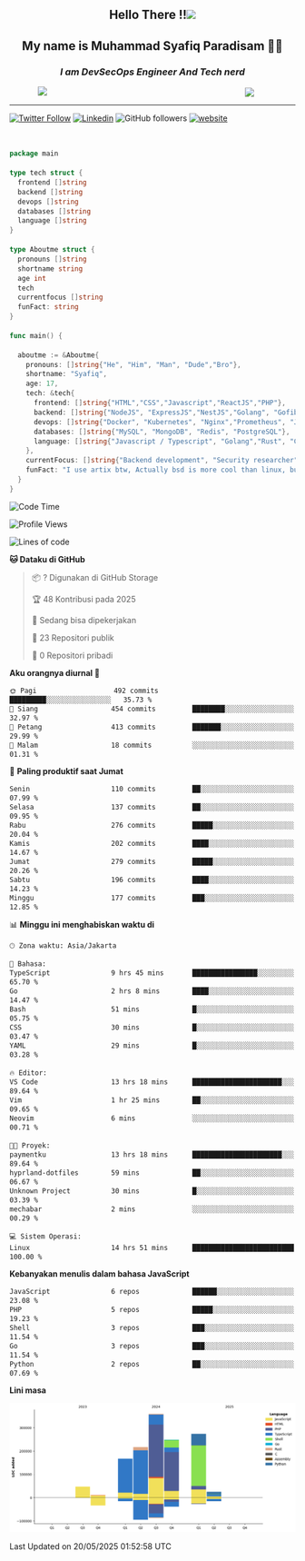 <h2 align="center">

Hello There !!<img src="https://media.giphy.com/media/12oufCB0MyZ1Go/giphy.gif" width="50"></h2>

<h2 align="center">My name is Muhammad Syafiq Paradisam 👋👋</h2>

<h3 align="center"><em>I am DevSecOps Engineer And Tech nerd
</em></h3>

<img align="left" style="margin-left: 50px" src="https://static.zerochan.net/Alina.Clover.1024.4345060.webp" width="315"/>

<img align="center" style="margin-left: 50px" src="https://i.pinimg.com/736x/69/82/aa/6982aafd816ea48f48d0639c7797915c.jpg" width=250/>

<hr/>

[![Twitter Follow](https://img.shields.io/twitter/follow/misteranmol?label=Follow)](https://x.com/FikkzOutfit)
[![Linkedin](https://img.shields.io/badge/-syafiq-blue?style=square&logo=Linkedin&logoColor=white&link=https://www.linkedin.com/in/syafiq-paradisam/)](https://id.linkedin.com/in/syafiq-paradisam-b72749258)
![GitHub followers](https://img.shields.io/github/followers/syafiqparadisam?label=Follower&style=social)
[![website](https://img.shields.io/badge/Website-46a2f1.svg?&style=flat-square&logo=Google-Chrome&logoColor=white&link=https://anmolsingh.me/)](https://syafiq-paradisam.my.id)

<br/>

```go
package main

type tech struct {
  frontend []string
  backend []string
  devops []string
  databases []string
  language []string
}

type Aboutme struct {
  pronouns []string
  shortname string
  age int
  tech
  currentfocus []string
  funFact: string
}

func main() {

  aboutme := &Aboutme{
    pronouns: []string{"He", "Him", "Man", "Dude","Bro"},
    shortname: "Syafiq",
    age: 17,
    tech: &tech{
      frontend: []string{"HTML","CSS","Javascript","ReactJS","PHP"},
      backend: []string{"NodeJS", "ExpressJS","NestJS","Golang", "Gofiber", "Actixweb", "PHP", "Laravel", "Flask"},
      devops: []string{"Docker", "Kubernetes", "Nginx","Prometheus", "Jaeger", "Grafana", "Linux", "CI / CD"},
      databases: []string{"MySQL", "MongoDB", "Redis", "PostgreSQL"},
      language: []string{"Javascript / Typescript", "Golang","Rust", "C", "PHP","C++"}
    },
    currentFocus: []string{"Backend development", "Security researcher", "Blue team security","DevSecOps engineer"},
    funFact: "I use artix btw, Actually bsd is more cool than linux, but i can't use it because software issue, I am weaboo but not too much"
  }
}

```

<!--START_SECTION:waka-->
![Code Time](http://img.shields.io/badge/Code%20Time-328%20hrs%2045%20mins-blue)

![Profile Views](http://img.shields.io/badge/Profil%20dilihat-0-blue)

![Lines of code](https://img.shields.io/badge/Sejak%20Hello%20World%20aku%20telah%20menulis-1.3%20million%20baris%20kode-blue)

**🐱 Dataku di GitHub** 

> 📦 ? Digunakan di GitHub Storage 
 > 
> 🏆 48 Kontribusi pada 2025
 > 
> 💼 Sedang bisa dipekerjakan
 > 
> 📜 23 Repositori publik 
 > 
> 🔑 0 Repositori pribadi 
 > 
**Aku orangnya diurnal 🐤** 

```text
🌞 Pagi                   492 commits         █████████░░░░░░░░░░░░░░░░   35.73 % 
🌆 Siang                  454 commits         ████████░░░░░░░░░░░░░░░░░   32.97 % 
🌃 Petang                 413 commits         ███████░░░░░░░░░░░░░░░░░░   29.99 % 
🌙 Malam                  18 commits          ░░░░░░░░░░░░░░░░░░░░░░░░░   01.31 % 
```
📅 **Paling produktif saat Jumat** 

```text
Senin                    110 commits         ██░░░░░░░░░░░░░░░░░░░░░░░   07.99 % 
Selasa                   137 commits         ██░░░░░░░░░░░░░░░░░░░░░░░   09.95 % 
Rabu                     276 commits         █████░░░░░░░░░░░░░░░░░░░░   20.04 % 
Kamis                    202 commits         ████░░░░░░░░░░░░░░░░░░░░░   14.67 % 
Jumat                    279 commits         █████░░░░░░░░░░░░░░░░░░░░   20.26 % 
Sabtu                    196 commits         ████░░░░░░░░░░░░░░░░░░░░░   14.23 % 
Minggu                   177 commits         ███░░░░░░░░░░░░░░░░░░░░░░   12.85 % 
```


📊 **Minggu ini menghabiskan waktu di** 

```text
🕑︎ Zona waktu: Asia/Jakarta

💬 Bahasa: 
TypeScript               9 hrs 45 mins       ████████████████░░░░░░░░░   65.70 % 
Go                       2 hrs 8 mins        ████░░░░░░░░░░░░░░░░░░░░░   14.47 % 
Bash                     51 mins             █░░░░░░░░░░░░░░░░░░░░░░░░   05.75 % 
CSS                      30 mins             █░░░░░░░░░░░░░░░░░░░░░░░░   03.47 % 
YAML                     29 mins             █░░░░░░░░░░░░░░░░░░░░░░░░   03.28 % 

🔥 Editor: 
VS Code                  13 hrs 18 mins      ██████████████████████░░░   89.64 % 
Vim                      1 hr 25 mins        ██░░░░░░░░░░░░░░░░░░░░░░░   09.65 % 
Neovim                   6 mins              ░░░░░░░░░░░░░░░░░░░░░░░░░   00.71 % 

🐱‍💻 Proyek: 
paymentku                13 hrs 18 mins      ██████████████████████░░░   89.64 % 
hyprland-dotfiles        59 mins             ██░░░░░░░░░░░░░░░░░░░░░░░   06.67 % 
Unknown Project          30 mins             █░░░░░░░░░░░░░░░░░░░░░░░░   03.39 % 
mechabar                 2 mins              ░░░░░░░░░░░░░░░░░░░░░░░░░   00.29 % 

💻 Sistem Operasi: 
Linux                    14 hrs 51 mins      █████████████████████████   100.00 % 
```

**Kebanyakan menulis dalam bahasa JavaScript** 

```text
JavaScript               6 repos             ██████░░░░░░░░░░░░░░░░░░░   23.08 % 
PHP                      5 repos             █████░░░░░░░░░░░░░░░░░░░░   19.23 % 
Shell                    3 repos             ███░░░░░░░░░░░░░░░░░░░░░░   11.54 % 
Go                       3 repos             ███░░░░░░░░░░░░░░░░░░░░░░   11.54 % 
Python                   2 repos             ██░░░░░░░░░░░░░░░░░░░░░░░   07.69 % 
```



**Lini masa**

![Lines of Code chart](https://raw.githubusercontent.com/syafiqparadisam/syafiqparadisam/master/assets/bar_graph.png)


 Last Updated on 20/05/2025 01:52:58 UTC
<!--END_SECTION:waka-->
